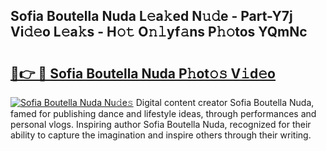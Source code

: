 ## Sofia Boutella Nuda L𝚎a𝚔ed N𝚞𝚍e - Part-Y7j Vi𝚍𝚎o L𝚎a𝚔s - H𝚘𝚝 O𝚗𝚕yf𝚊ns P𝚑𝚘tos YQmNc

# <h2><a href="http://kfdsy6.oniu.top/?m=Sofia+Boutella+Nuda">🔗👉 🔴 Sofia Boutella Nuda P𝚑ot𝚘𝚜 V𝚒d𝚎o</a></h2>

[![Sofia Boutella Nuda Nu𝚍e𝚜](https://i.imgur.com/0qMVB7G.gif)](http://kfdsy6.oniu.top/?m=Sofia+Boutella+Nuda)
Digital content creator Sofia Boutella Nuda, famed for publishing dance and lifestyle ideas, through performances and personal vlogs. Inspiring author Sofia Boutella Nuda, recognized for their ability to capture the imagination and inspire others through their writing.  
